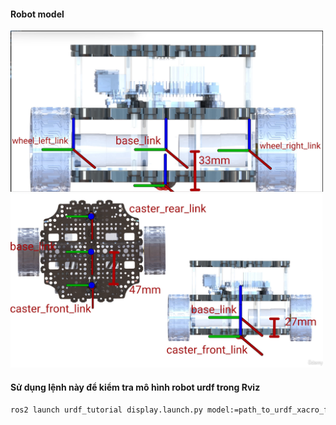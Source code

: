 #### Robot model
<img src="meshes/model_robot_1.png" alt="Robot Model" width="500">
<img src="meshes/model_robot_2.png" alt="Robot Model" width="500">


#### Sử dụng lệnh này để kiểm tra mô hình robot urdf trong Rviz
```bash
ros2 launch urdf_tutorial display.launch.py model:=path_to_urdf_xacro_file/bumblebee.urdf.xacro
```
